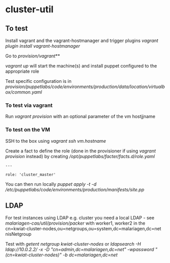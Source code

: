 # cluster-util

## To test 

Install vagrant and the vagrant-hostmanager and trigger plugins *vagrant plugin install vagrant-hostmanager*

Go to *provision/vagrant***

*vagrant up* will start the machine(s) and install puppet configured to the appropriate role

Test specific configuration is in *provision/puppetlabs/code/environments/production/data/location/virtualbox/common.yaml*

### To test via vagrant

Run *vagrant provision* with an optional parameter of the vm hostjjname

### To test on the VM

SSH to the box using *vagrant ssh vm.hostname*

Create a fact to define the role (done in the provisioner if using *vagrant provision* instead) by creating */opt/puppetlabs/facter/facts.d/role.yaml*

```
---

role: 'cluster_master'
```

You can then run locally *puppet apply -t -d /etc/puppetlabs/code/environments/production/manifests/site.pp*

## LDAP

For test instances using LDAP e.g. cluster you need a local LDAP - see *malariagen-cas/util/provision/packer* with worker1, worker2 in the cn=kwiat-cluster-nodes,ou=netgroups,ou=system,dc=malariagen,dc=net nisNetgroup

Test with *getent netgroup kwiat-cluster-nodes* or *ldapsearch -H ldap://10.0.2.2/ -x -D "cn=admin,dc=malariagen,dc=net" -wpassword "(cn=kwiat-cluster-nodes)" -b dc=malariagen,dc=net*
